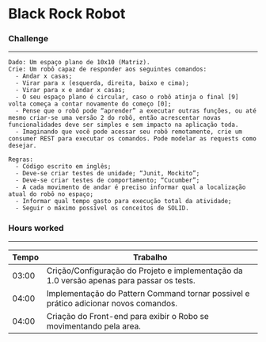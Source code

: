 # Black Rock Robot

### Challenge
-------------

```
Dado: Um espaço plano de 10x10 (Matriz).
Crie: Um robô capaz de responder aos seguintes comandos:
  - Andar x casas; 
  - Virar para x (esquerda, direita, baixo e cima);
  - Virar para x e andar x casas; 
  - O seu espaço plano é circular, caso o robô atinja o final [9] volta começa a contar novamente do começo [0];
  - Pense que o robô pode “aprender” a executar outras funções, ou até mesmo criar-se uma versão 2 do robô, então acrescentar novas funcionalidades deve ser simples e sem impacto na aplicação toda.
  - Imaginando que você pode acessar seu robô remotamente, crie um consumer REST para executar os comandos. Pode modelar as requests como desejar.
 
Regras:
  - Código escrito em inglês;
  - Deve-se criar testes de unidade; “Junit, Mockito”;
  - Deve-se criar testes de comportamento; “Cucumber”;
  - A cada movimento de andar é preciso informar qual a localização atual do robô no espaço;
  - Informar qual tempo gasto para execução total da atividade;
  - Seguir o máximo possível os conceitos de SOLID.
```   


### Hours worked
----------------

| Tempo | Trabalho                                                                                  |
|-------|-------------------------------------------------------------------------------------------|
| 03:00 | Crição/Configuração do Projeto e implementação da 1.0 versão apenas para passar os tests. |   
| 04:00 | Implementação do Pattern Command tornar possivel e prático adicionar novos comandos.      |              
| 04:00 | Criação do Front-end para exibir o Robo se movimentando pela area.                        |


